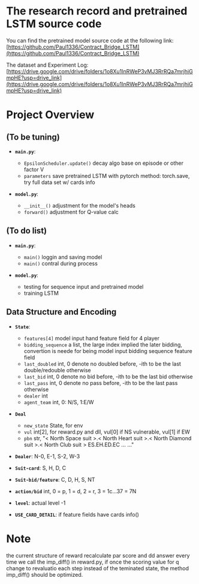 # The research record and pretrained LSTM source code

You can find the pretrained model source code at the following link:[https://github.com/Paul1336/Contract_Bridge_LSTM](https://github.com/Paul1336/Contract_Bridge_LSTM)

The dataset and Experiment Log:
[https://drive.google.com/drive/folders/1o8Xu1InRWeP3vMJ3RrRQa7mrjhiGmpHE?usp=drive_link](https://drive.google.com/drive/folders/1o8Xu1InRWeP3vMJ3RrRQa7mrjhiGmpHE?usp=drive_link)

# Project Overview

## (To be tuning)

- **`main.py`**:

  - `EpsilonScheduler.update()` decay algo base on episode or other factor V
  - `parameters` save pretrained LSTM with pytorch method: torch.save, try full data set w/ cards info

- **`model.py`**:
  - `__init__()` adjustment for the model's heads
  - `forward()` adjustment for Q-value calc

## (To do list)

- **`main.py`**:

  - `main()` loggin and saving model
  - `main()` contral during process

- **`model.py`**:
  - testing for sequence input and pretrained model
  - training LSTM

## Data Structure and Encoding

- **`State`**:

  - `features[4]` model input hand feature field for 4 player
  - `bidding_sequence` a list, the large index implied the later bidding, convertion is neede for being model input bidding sequence feature field
  - `last_doubled` int, 0 denote no doubled before, -ith to be the last double/redouble otherwise
  - `last_bid` int, 0 denote no bid before, -ith to be the last bid otherwise
  - `last_pass` int, 0 denote no pass before, -ith to be the last pass otherwise
  - `dealer` int
  - `agent_team` int, 0: N/S, 1:E/W

- **`Deal`**

  - `new_state` State, for env
  - `vul` int[2], for reward.py and dll, vul[0] if NS vulnerable, vul[1] if EW
  - `pbn` str, "< North Space suit >.< North Heart suit >.< North Diamond suit >.< North Club suit > ES.EH.ED.EC ... ..."

- **`Dealer`**: N-0, E-1, S-2, W-3

- **`Suit-card`**: S, H, D, C
- **`Suit-bid/feature`**: C, D, H, S, NT
- **`action/bid`** int, 0 = p, 1 = d, 2 = r, 3 = 1c...37 = 7N

- **`level`**: actual level -1

- **`USE_CARD_DETAIL`**: if feature fields have cards info()

# Note

the current structure of reward recalculate par score and dd answer every time we call the imp_diff() in reward.py, if once the scoring value for q change to revaluatio each step instead of the teminated state, the method imp_diff() should be optimized.

